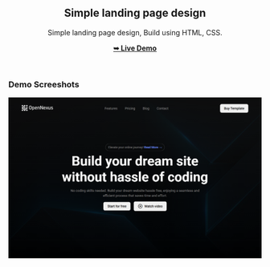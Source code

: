 <div align="center">

  <h2 align="center">Simple landing page design</h2>

  Simple landing page design, Build using HTML, CSS.

  <a href="https://codewithsadee.github.io/foodie/"><strong>➥ Live Demo</strong></a>

</div>

<br />

### Demo Screeshots

![Desktop Demo](./demo.png)
